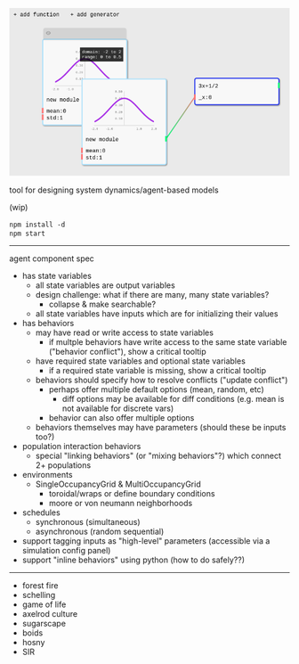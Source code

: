 ![](shot.png)

tool for designing system dynamics/agent-based models

(wip)

```
npm install -d
npm start
```

---

agent component spec

- has state variables
    - all state variables are output variables
    - design challenge: what if there are many, many state variables?
        - collapse & make searchable?
    - all state variables have inputs which are for initializing their values
- has behaviors
    - may have read or write access to state variables
        - if multple behaviors have write access to the same state variable ("behavior conflict"), show a critical tooltip
    - have required state variables and optional state variables
        - if a required state variable is missing, show a critical tooltip
    - behaviors should specify how to resolve conflicts ("update conflict")
        - perhaps offer multiple default options (mean, random, etc)
            - diff options may be available for diff conditions (e.g. mean is not available for discrete vars)
        - behavior can also offer multiple options
    - behaviors themselves may have parameters (should these be inputs too?)
- population interaction behaviors
    - special "linking behaviors" (or "mixing behaviors"?) which connect 2+ populations
- environments
    - SingleOccupancyGrid & MultiOccupancyGrid
        - toroidal/wraps or define boundary conditions
        - moore or von neumann neighborhoods
- schedules
    - synchronous (simultaneous)
    - asynchronous (random sequential)
- support tagging inputs as "high-level" parameters (accessible via a simulation config panel)
- support "inline behaviors" using python (how to do safely??)

---

- forest fire
- schelling
- game of life
- axelrod culture
- sugarscape
- boids
- hosny
- SIR
